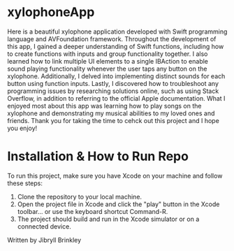 # xylophoneApp

   Here is a beautiful xylophone application developed with Swift programming language and AVFoundation framework. Throughout the development of this app, I gained a deeper understanding of Swift functions, including how to create functions with inputs and group functionality together. I also learned how to link multiple UI elements to a single IBAction to enable sound playing functionality whenever the user taps any button on the xylophone. Additionally, I delved into implementing distinct sounds for each button using function inputs. Lastly, I discovered how to troubleshoot any programming issues by researching solutions online, such as using Stack Overflow, in addition to referring to the official Apple documentation. What I enjoyed most about this app was learning how to play songs on the xylophone and demonstrating my musical abilities to my loved ones and friends. Thank you for taking the time to cehck out this project and I hope you enjoy!
  

 # Installation & How to Run Repo
  
To run this project, make sure you have Xcode on your machine and follow these steps:

1. Clone the repository to your local machine.
2. Open the project file in Xcode and click the "play" button in the Xcode toolbar... or use the keyboard shortcut Command-R.
3. The project should build and run in the Xcode simulator or on a connected device.

Written by Jibryll Brinkley
